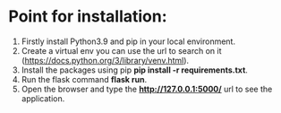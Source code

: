 # Point for installation:
1. Firstly install Python3.9 and pip in your local environment.
2. Create a virtual env you can use the url to search on it (https://docs.python.org/3/library/venv.html).
3. Install the packages using pip **pip install -r requirements.txt**.
4. Run the flask command **flask run**.
5. Open the browser and type the **http://127.0.0.1:5000/** url to see the application.
